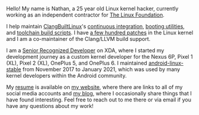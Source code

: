 Hello! My name is Nathan, a 25 year old Linux kernel hacker, currently working as an independent contractor for [The Linux Foundation](https://linuxfoundation.org/).

I help maintain [ClangBuiltLinux](https://clangbuiltlinux.github.io)'s [continuous integration](https://github.com/ClangBuiltLinux/continuous-integration2), [booting utilities](https://github.com/ClangBuiltLinux/boot-utils), and [toolchain build scripts](https://github.com/ClangBuiltLinux/tc-build). I have [a few hundred patches](https://git.kernel.org/pub/scm/linux/kernel/git/next/linux-next.git/log/?qt=author&q=Nathan+Chancellor) in the Linux kernel and I am a co-maintainer of the Clang/LLVM build support.

I am a [Senior Recognized Developer](https://forum.xda-developers.com/m/nathanchance.6842057/) on XDA, where I started my development journey as a custom kernel developer for the Nexus 6P, Pixel 1 (XL), Pixel 2 (XL), OnePlus 5, and OnePlus 6. I maintained [android-linux-stable](https://github.com/android-linux-stable) from November 2017 to January 2021, which was used by many kernel developers within the Android community.

My [resume](https://nathanchance.dev/nc_resume.pdf) is available on [my website](https://nathanchance.dev/), where there are links to all of my social media accounts and [my blog](https://nathanchance.dev/posts/), where I occasionally share things that I have found interesting. Feel free to reach out to me there or via email if you have any questions about my work!
